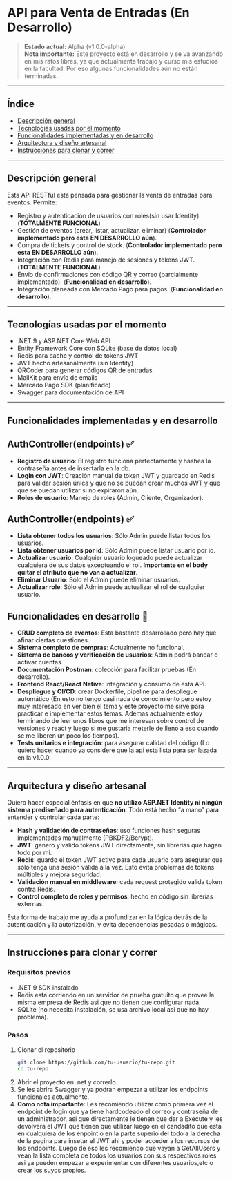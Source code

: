# API para Venta de Entradas (En Desarrollo)

> **Estado actual:** Alpha (v1.0.0-alpha)  
> **Nota importante:** Este proyecto está en desarrollo y se va avanzando en mis ratos libres, ya que actualmente trabajo y curso mis estudios en la facultad. Por eso algunas funcionalidades aún no están terminadas.

---

## Índice

- [Descripción general](#descripción-general)  
- [Tecnologías usadas por el momento](#tecnologías-usadas-por-el-momento)  
- [Funcionalidades implementadas y en desarrollo](#funcionalidades-implementadas-y-en-desarrollo)  
- [Arquitectura y diseño artesanal](#arquitectura-y-diseño-artesanal)  
- [Instrucciones para clonar y correr](#instrucciones-para-clonar-y-correr)  

---

## Descripción general

Esta API RESTful está pensada para gestionar la venta de entradas para eventos. Permite:

- Registro y autenticación de usuarios con roles(sin usar Identity). (**TOTALMENTE FUNCIONAL**)
- Gestión de eventos (crear, listar, actualizar, eliminar) (**Controlador implementado pero esta EN DESARROLLO aún**).  
- Compra de tickets y control de stock. (**Controlador implementado pero esta EN DESARROLLO aún**).  
- Integración con Redis para manejo de sesiones y tokens JWT. (**TOTALMENTE FUNCIONAL**)
- Envío de confirmaciones con código QR y correo (parcialmente implementado). (**Funcionalidad en desarrollo**).
- Integración planeada con Mercado Pago para pagos. (**Funcionalidad en desarrollo**).
---

## Tecnologías usadas por el momento

- .NET 9 y ASP.NET Core Web API  
- Entity Framework Core con SQLite (base de datos local)  
- Redis para cache y control de tokens JWT  
- JWT hecho artesanalmente (sin Identity)  
- QRCoder para generar códigos QR de entradas  
- MailKit para envío de emails  
- Mercado Pago SDK (planificado)  
- Swagger para documentación de API  

---

## Funcionalidades implementadas y en desarrollo

## AuthController(endpoints) ✅ 
- **Registro de usuario**: El registro funciona perfectamente y hashea la contraseña antes de insertarla en la db.  
- **Login con JWT**: Creación manual de token JWT y guardado en Redis para validar sesión única y que no se puedan crear muchos JWT y que que se puedan utilizar si no expiraron aún.  
- **Roles de usuario**: Manejo de roles (Admin, Cliente, Organizador).    

## AuthController(endpoints) ✅ 
- **Lista obtener todos los usuarios**: Sólo Admin puede listar todos los usuarios.
- **Lista obtener usuarios por id**: Sólo Admin puede listar usuario por id.  
- **Actualizar usuario**: Cualquier usuario logueado puede actualizar cualquiera de sus datos exceptuando el rol. **Importante en el body quitar el atributo que no van a actualizar**.
- **Eliminar Usuario**: Sólo el Admin puede eliminar usuarios.  
- **Actualizar role**: Sólo el Admin puede actualizar el rol de cualquier usuario.  

## Funcionalidades en desarrollo 🚧

- **CRUD completo de eventos**: Esta bastante desarrollado pero hay que afinar ciertas cuestiones.
- **Sistema completo de compras**: Actualmente no funcional.
- **Sistema de baneos y verificación de usuarios**: Admin podrá banear o activar cuentas.  
- **Documentación Postman**: colección para facilitar pruebas (En desarrollo).  
- **Frontend React/React Native**: integración y consumo de esta API.
- **Despliegue y CI/CD**: crear Dockerfile, pipeline para despliegue automático (En esto no tengo casi nada de conocimiento pero estoy muy interesado en ver bien el tema y este proyecto me sirve para practicar e implementar estos temas. Ademas       actualmente estoy terminando de leer unos libros que me interesan sobre control de versiones y react y luego si me gustaria meterle de lleno a eso cuando se me liberen un poco los tiempos).
- **Tests unitarios e integración**: para asegurar calidad del código (Lo quiero hacer cuando ya considere que la api esta lista para ser lazada en la v1.0.0.  

---

## Arquitectura y diseño artesanal

Quiero hacer especial énfasis en que **no utilizo ASP.NET Identity ni ningún sistema prediseñado para autenticación**. Todo está hecho “a mano” para entender y controlar cada parte:

- **Hash y validación de contraseñas**: uso funciones hash seguras implementadas manualmente (PBKDF2/Bcrypt).  
- **JWT**: genero y valido tokens JWT directamente, sin librerías que hagan todo por mí.  
- **Redis**: guardo el token JWT activo para cada usuario para asegurar que sólo tenga una sesión válida a la vez. Esto evita problemas de tokens múltiples y mejora seguridad.  
- **Validación manual en middleware**: cada request protegido valida token contra Redis.  
- **Control completo de roles y permisos**: hecho en código sin librerías externas.

Esta forma de trabajo me ayuda a profundizar en la lógica detrás de la autenticación y la autorización, y evita dependencias pesadas o mágicas.

---

## Instrucciones para clonar y correr

### Requisitos previos

- .NET 9 SDK instalado  
- Redis esta corriendo en un servidor de prueba gratuito que provee la misma empresa de Redis asi que no tienen que configurar nada.  
- SQLite (no necesita instalación, se usa archivo local asi que no hay problema). 

### Pasos

1. Clonar el repositorio  
   ```bash
   git clone https://github.com/tu-usuario/tu-repo.git
   cd tu-repo
   
2. Abrir el proyecto en .net y correrlo.  
3. Se les abrira Swagger y ya podran empezar a utilizar los endpoints funcionales actualmente.
4. **Como nota importante**: Les recomiendo utilizar como primera vez el endpoint de login que ya tiene hardcodeado el correo y contraseña de un administrador, asi que directamente le tienen que dar a Execute y les devolvera el JWT que tienen que utilizar luego en el candadito que esta en cualquiera de los enpoint o en la parte superio del todo a la derecha de la pagina para insetar el JWT ahi y poder acceder a los recursos de los endpoints. Luego de eso les recomiendo que vayan a GetAllUsers y vean la lista completa de todos los usuarios con sus respectivos roles asi ya pueden empezar a experimentar con diferentes usuarios,etc o crear los suyos propios. 
